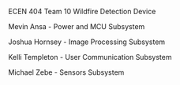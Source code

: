 ECEN 404 Team 10 Wildfire Detection Device

Mevin Ansa - Power and MCU Subsystem

Joshua Hornsey - Image Processing Subsystem

Kelli Templeton - User Communication Subsystem

Michael Zebe - Sensors Subsystem
